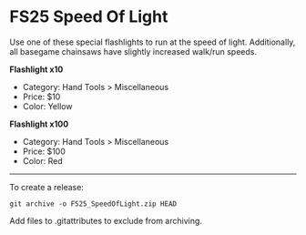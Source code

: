 # FS25 Speed Of Light

Use one of these special flashlights to run at the speed of light. Additionally, all basegame chainsaws have slightly increased walk/run speeds.

**Flashlight x10**
- Category: Hand Tools > Miscellaneous
- Price: $10
- Color: Yellow

**Flashlight x100**
- Category: Hand Tools > Miscellaneous
- Price: $100
- Color: Red

---

To create a release:

`git archive -o FS25_SpeedOfLight.zip HEAD`

Add files to .gitattributes to exclude from archiving.
